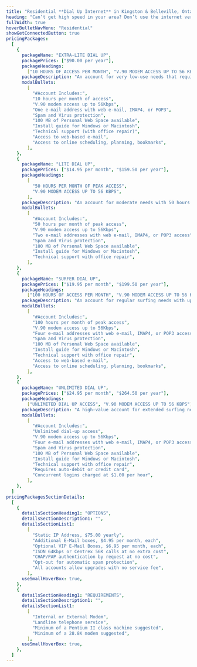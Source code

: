 ```yaml
---
title: "Residential **Dial Up Internet** in Kingston & Belleville, Ontario"
heading: "Can’t get high speed in your area? Don’t use the internet very much but would like an email address? KOS dial up service will do the trick. We offer a local call service area from Brighton to Gananoque."
fullWidth: true
hoverBulletNavMenu: "Residential"
showGetConnectedButton: true
pricingPackages:
  [
    {
      packageName: "EXTRA-LITE DIAL UP",
      packagePrices: ["$90.00 per year"],
      packageHeadings:
        ["10 HOURS OF ACCESS PER MONTH", "V.90 MODEM ACCESS UP TO 56 KBPS"],
      packageDescription: "An account for very low-use needs that require only a few hours per month of Internet access for e-mail mostly, and perhaps a bit of browsing.",
      modalBullets:
        [
          "#Account Includes:",
          "10 hours per month of access",
          "V.90 modem access up to 56Kbps",
          "One e-mail address with web e-mail, IMAP4, or POP3",
          "Spam and Virus protection",
          "100 MB of Personal Web Space available",
          "Install guide for Windows or Macintosh",
          "Technical support (with office repair)",
          "Access to web-based e-mail",
          "Access to online scheduling, planning, bookmarks",
        ],
    },
    {
      packageName: "LITE DIAL UP",
      packagePrices: ["$14.95 per month", "$159.50 per year"],
      packageHeadings:
        [
          "50 HOURS PER MONTH OF PEAK ACCESS",
          "V.90 MODEM ACCESS UP TO 56 KBPS",
        ],
      packageDescription: "An account for moderate needs with 50 hours per month of Internet access for e-mail, browsing and general Internet usage.",
      modalBullets:
        [
          "#Account Includes:",
          "50 hours per month of peak access",
          "V.90 modem access up to 56Kbps",
          "Two e-mail addresses with web e-mail, IMAP4, or POP3 access",
          "Spam and Virus protection",
          "100 MB of Personal Web Space available",
          "Install guide for Windows or Macintosh",
          "Technical support with office repair",
        ],
    },
    {
      packageName: "SURFER DIAL UP",
      packagePrices: ["$19.95 per month", "$199.50 per year"],
      packageHeadings:
        ["100 HOURS OF ACCESS PER MONTH", "V.90 MODEM ACCESS UP TO 56 KBPS"],
      packageDescription: "An account for regular surfing needs with up to 100 hours per month of Internet access for e-mail, browsing and general Internet usage.",
      modalBullets:
        [
          "#Account Includes:",
          "100 hours per month of peak access",
          "V.90 modem access up to 56Kbps",
          "Four e-mail addresses with web e-mail, IMAP4, or POP3 access",
          "Spam and Virus protection",
          "100 MB of Personal Web Space available",
          "Install guide for Windows or Macintosh",
          "Technical support with office repair",
          "Access to web-based e-mail",
          "Access to online scheduling, planning, bookmarks",
        ],
    },
    {
      packageName: "UNLIMITED DIAL UP",
      packagePrices: ["$24.95 per month", "$264.50 per year"],
      packageHeadings:
        ["UNLIMITED DIAL UP ACCESS", "V.90 MODEM ACCESS UP TO 56 KBPS"],
      packageDescription: "A high-value account for extended surfing needs with unlimited Internet access for e-mail, browsing and general Internet usage. Great for small home businesses with the need for plenty of research and e-mail access.",
      modalBullets:
        [
          "#Account Includes:",
          "Unlimited dial-up access",
          "V.90 modem access up to 56Kbps",
          "Four e-mail addresses with web e-mail, IMAP4, or POP3 access",
          "Spam and Virus protection",
          "100 MB of Personal Web Space available",
          "Install guide for Windows or Macintosh",
          "Technical support with office repair",
          "Requires auto-debit or credit card",
          "Concurrent logins charged at $1.00 per hour",
        ],
    },
  ]
pricingPackagesSectionDetails:
  [
    {
      detailsSectionHeading1: "OPTIONS",
      detailsSectionDescription1: "",
      detailsSectionList1:
        [
          "Static IP Address, $75.00 yearly",
          "Additional E-Mail boxes, $4.95 per month, each",
          "Optional VIP E-Mail Boxes, $6.95 per month, each",
          "ISDN 64Kbps or Centrex 56K calls at no extra cost",
          "CHAP/PAP authentication by request at no cost",
          "Opt-out for automatic spam protection",
          "All accounts allow upgrades with no service fee",
        ],
      useSmallHoverBox: true,
    },
    {
      detailsSectionHeading1: "REQUIREMENTS",
      detailsSectionDescription1: "",
      detailsSectionList1:
        [
          "Internal or External Modem",
          "Landline telephone service",
          "Minimum of a Pentium II class machine suggested",
          "Minimum of a 28.8K modem suggested",
        ],
      useSmallHoverBox: true,
    },
  ]
---
```

